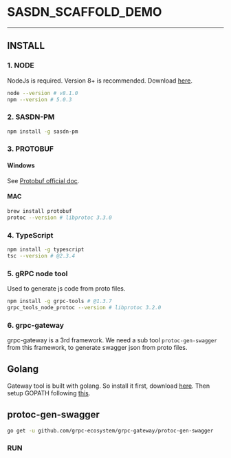 # SASDN_SCAFFOLD_DEMO

---

## INSTALL
### 1. NODE
NodeJs is required. Version 8+ is recommended. Download [here](https://nodejs.org/en/download/).

```bash
node --version # v8.1.0
npm --version # 5.0.3
```

### 2. SASDN-PM

```bash
npm install -g sasdn-pm
```

### 3. PROTOBUF

#### Windows
See [Protobuf official doc](https://github.com/google/protobuf/blob/master/src/README.md#c-installation---windows).

#### MAC

```bash
brew install protobuf
protoc --version # libprotoc 3.3.0
```

### 4. TypeScript

```bash
npm install -g typescript
tsc --version # @2.3.4
```

### 5. gRPC node tool
Used to generate js code from proto files.

```bash
npm install -g grpc-tools # @1.3.7
grpc_tools_node_protoc --version # libprotoc 3.2.0
```

### 6. grpc-gateway
grpc-gateway is a 3rd framework. We need a sub tool `protoc-gen-swagger` from this framework, to generate swagger json from proto files.

## Golang
Gateway tool is built with golang. So install it first, download [here](https://golang.org/dl/).
Then setup GOPATH following [this](https://github.com/golang/go/wiki/GOPATH).

## protoc-gen-swagger
```bash
go get -u github.com/grpc-ecosystem/grpc-gateway/protoc-gen-swagger
```

### RUN
